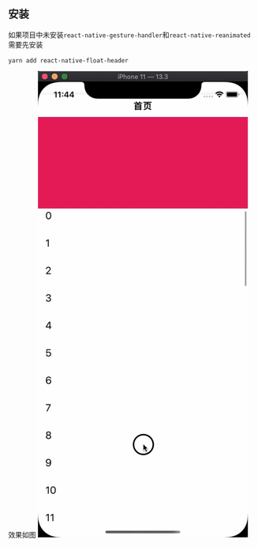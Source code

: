 ## 安装

如果项目中未安装`react-native-gesture-handler`和`react-native-reanimated`需要先安装

```shell
yarn add react-native-float-header
```

效果如图
<img src="https://github.com/17554265585/react-native-float-header/blob/master/demo.gif">